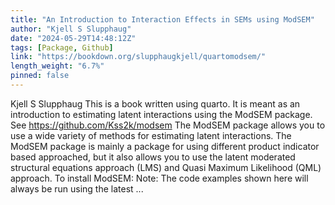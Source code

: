 ```yaml
---
title: "An Introduction to Interaction Effects in SEMs using ModSEM"
author: "Kjell S Slupphaug"
date: "2024-05-29T14:48:12Z"
tags: [Package, Github]
link: "https://bookdown.org/slupphaugkjell/quartomodsem/"
length_weight: "6.7%"
pinned: false
---
```


Kjell S Slupphaug This is a book written using quarto. It is meant as an introduction to estimating latent interactions using the ModSEM package. See https://github.com/Kss2k/modsem The ModSEM package allows you to use a wide variety of methods for estimating latent interactions. The ModSEM package is mainly a package for using different product indicator based approached, but it also allows you to use the latent moderated structural equations approach (LMS) and Quasi Maximum Likelihood (QML) approach. To install ModSEM: Note: The code examples shown here will always be run using the latest ...

